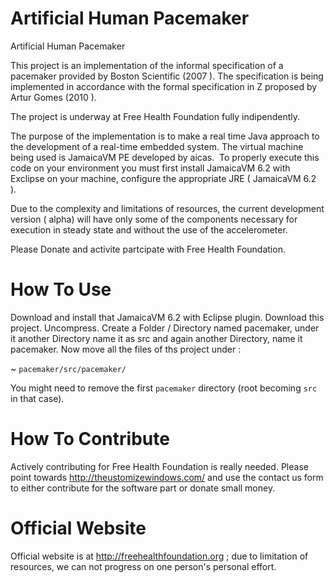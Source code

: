 Artificial Human Pacemaker
==========================

Artificial Human Pacemaker

This project is an implementation of the informal specification of a pacemaker provided by Boston Scientific (2007 ). 
The specification is being implemented in accordance with the formal specification in Z proposed by Artur Gomes (2010 ). 

The project is underway at Free Health Foundation fully indipendently.

The purpose of the implementation is to make a real time Java approach to the development of a real-time 
embedded system. The virtual machine being used is JamaicaVM PE developed by aicas. 
To properly execute this code on your environment you must first install JamaicaVM 6.2 with Exclipse on your machine, 
configure the appropriate JRE ( JamaicaVM 6.2 ). 

Due to the complexity and limitations of resources, the current development version ( alpha) will have only some of the 
components necessary for execution in steady state and without the use of the accelerometer. 


Please Donate and activite partcipate with Free Health Foundation.


How To Use
===========

Download and install that JamaicaVM 6.2 with Eclipse plugin. Download this project. Uncompress. Create a Folder / Directory named pacemaker, under it another Directory name it as src and again another Directory, name it pacemaker. Now move all the files of ths project under :

~ `pacemaker/src/pacemaker/`

You might need to remove the first `pacemaker` directory (root becoming `src` in that case). 


How To Contribute
=================


Actively contributing for Free Health Foundation is really needed. Please point towards http://theustomizewindows.com/ and use the contact us form to either contribute for the software part or donate small money.


Official Website
=================


Official website is at http://freehealthfoundation.org ; due to limitation of resources, we can not progress on one person's personal effort.

